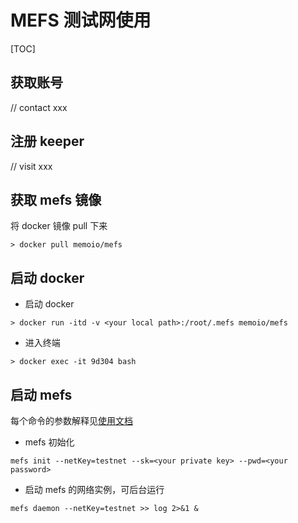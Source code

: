 # MEFS 测试网使用

[TOC]

## 获取账号

// contact xxx

## 注册 keeper

// visit xxx

## 获取 mefs 镜像

将 docker 镜像 pull 下来

```shell
> docker pull memoio/mefs
```

## 启动 docker

- 启动 docker

```shell
> docker run -itd -v <your local path>:/root/.mefs memoio/mefs
```

- 进入终端

```shell
> docker exec -it 9d304 bash
```

## 启动 mefs

每个命令的参数解释见[使用文档](https://github.com/memoio/docs)

- mefs 初始化

```shell
mefs init --netKey=testnet --sk=<your private key> --pwd=<your password>
```

- 启动 mefs 的网络实例，可后台运行

```shell
mefs daemon --netKey=testnet >> log 2>&1 &
```

